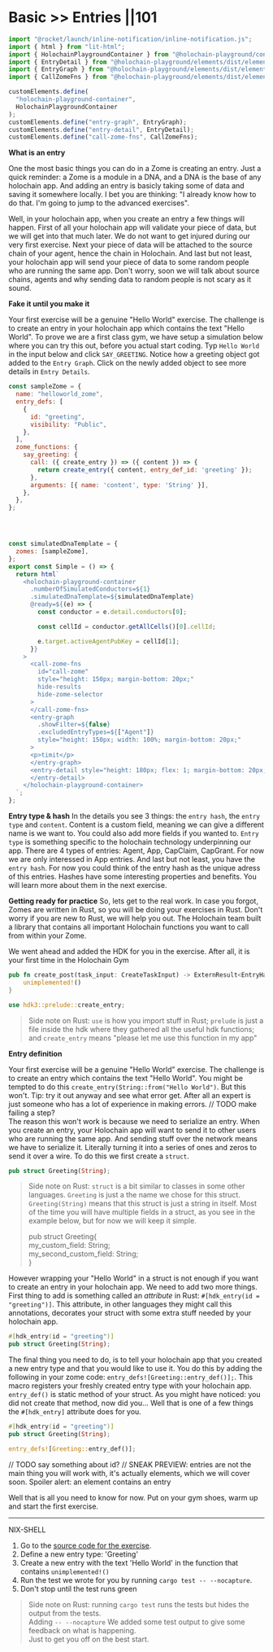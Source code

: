 # Basic >> Entries ||101

```js script
import "@rocket/launch/inline-notification/inline-notification.js";
import { html } from "lit-html";
import { HolochainPlaygroundContainer } from "@holochain-playground/container";
import { EntryDetail } from "@holochain-playground/elements/dist/elements/entry-detail";
import { EntryGraph } from "@holochain-playground/elements/dist/elements/entry-graph";
import { CallZomeFns } from "@holochain-playground/elements/dist/elements/call-zome-fns";

customElements.define(
  "holochain-playground-container",
  HolochainPlaygroundContainer
);
customElements.define("entry-graph", EntryGraph);
customElements.define("entry-detail", EntryDetail);
customElements.define("call-zome-fns", CallZomeFns);
```

**What is an entry**

One the most basic things you can do in a Zome is creating an entry. Just a quick reminder: a Zome is a module in a DNA, and a DNA is the base of any holochain app.
And adding an entry is basicly taking some of data and saving it somewhere locally. I bet you are thinking: "I already know how to do that. I'm going to jump to the advanced exercises".  

Well, in your holochain app, when you create an entry a few things will happen. First of all your holochain app will validate your piece of data, but we will get into that much later. We do not want to get injured during our very first exercise. Next your piece of data will be attached to the source chain of your agent, hence the chain in Holochain. And last but not least, your holochain app will send your piece of data to some random people who are running the same app. Don't worry, soon we will talk about source chains, agents and why sending data to random people is not scary as it sound.


**Fake it until you make it**

Your first exercise will be a genuine "Hello World" exercise. The challenge is to create an entry in your holochain app which contains the text "Hello World".
To prove we are a first class gym, we have setup a simulation below where you can try this out, before you actual start coding.
Typ `Hello World` in the input below and click `SAY_GREETING`. 
Notice how a greeting object got added to the `Entry Graph`. Click on the newly added object to see more details in `Entry Details`.  

```js story
const sampleZome = {
  name: "helloworld_zome",
  entry_defs: [
    {
      id: "greeting",
      visibility: "Public",
    },
  ],
  zome_functions: {
    say_greeting: {
      call: ({ create_entry }) => ({ content }) => {
        return create_entry({ content, entry_def_id: 'greeting' });
      },
      arguments: [{ name: 'content', type: 'String' }],
    },
  },
};




const simulatedDnaTemplate = {
  zomes: [sampleZome],
};
export const Simple = () => {
  return html`
    <holochain-playground-container
      .numberOfSimulatedConductors=${1}
      .simulatedDnaTemplate=${simulatedDnaTemplate}
      @ready=${(e) => {
        const conductor = e.detail.conductors[0];

        const cellId = conductor.getAllCells()[0].cellId;

        e.target.activeAgentPubKey = cellId[1];
      }}
    >
      <call-zome-fns
        id="call-zome"
        style="height: 150px; margin-bottom: 20px;"
        hide-results
        hide-zome-selector
      >
      </call-zome-fns>
      <entry-graph
        .showFilter=${false}
        .excludedEntryTypes=${["Agent"]}
        style="height: 150px; width: 100%; margin-bottom: 20px;"
      >
      <p>timit</p>
      </entry-graph>
      <entry-detail style="height: 180px; flex: 1; margin-bottom: 20px;">
      </entry-detail>
    </holochain-playground-container>
  `;
};
```

**Entry type & hash**
In the details you see 3 things: the `entry hash`, the `entry type` and `content`. Content is a custom field, meaning we can give a different name is we want to. You could also add more fields if you wanted to. 
`Entry type` is something specific to the holochain technology underpinning our app. There are 4 types of entries: Agent, App, CapClaim, CapGrant. For now we are only interessed in App entries.
And last but not least, you have the `entry hash`. For now you could think of the entry hash as the unique adress of this entries. Hashes have some interesting properties and benefits. You will learn more about them in the next exercise.


**Getting ready for practice**
So, lets get to the real work. In case you forgot, Zomes are written in Rust, so you will be doing your exercises in Rust. Don't worry if you are new to Rust, we will help you out. The Holochain team built a library that contains all important Holochain functions you want to call from within your Zome.


We went ahead and added the HDK for you in the exercise. After all, it is your first time in the Holochain Gym
```rust
pub fn create_post(task_input: CreateTaskInput) -> ExternResult<EntryHash> {
    unimplemented!()
}
``` 

```rust
use hdk3::prelude::create_entry;
```
> Side note on Rust: `use` is how you import stuff in Rust; `prelude` is just a file inside the hdk where they gathered all the useful hdk functions; and `create_entry` means "please let me use this function in my app"

**Entry definition**

Your first exercise will be a genuine "Hello World" exercise. The challenge is to create an entry which contains the text "Hello World". You might be tempted to do this `create_entry(String::from("Hello World")`. But this won't. Tip: try it out anyway and see what error get. After all an expert is just someone who has a lot of experience in making errors.
// TODO make failing a step?  
The reason this won't work is because we need to serialize an entry. When you create an entry, your Holochain app will want to send it to other users who are running the same app. And sending stuff over the network means we have to serialize it. Literally turning it into a series of ones and zeros to send it over a wire.
To do this we first create a `struct`. 

```rust 
pub struct Greeting(String);
```
> Side note on Rust: `struct` is a bit similar to classes in some other languages. `Greeting` is just a the name we chose for this struct. `Greeting(String)` means that this struct is just a string in itself. Most of the time you will have multiple fields in a struct, as you see in the example below, but for now we will keep it simple.
>
> pub struct Greeting{  
>    my_custom_field: String;  
>    my_second_custom_field:  String;  
>  }  
>

However wrapping your "Hello World" in a struct is not enough if you want to create an entry in your holochain app. We need to add two more things. First thing to add is something called an _attribute_ in Rust: `#[hdk_entry(id = "greeting")]`. This attribute, in other languages they might call this annotations, decorates your struct with some extra stuff needed by your holochain app.  

```rust
#[hdk_entry(id = "greeting")]  
pub struct Greeting(String);
```
The final thing you need to do, is to tell your holochain app that you created a new entry type and that you would like to use it. You do this by adding the following in your zome code: `entry_defs![Greeting::entry_def()];`. This macro registers your freshly created entry type with your holochain app. 
`entry_def()` is static method of your struct. As you might have noticed: you did not create that method, now did you... Well that is one of a few things the `#[hdk_entry]` attribute does for you.

```rust
#[hdk_entry(id = "greeting")]  
pub struct Greeting(String);

entry_defs![Greeting::entry_def()];  
```

// TODO say something about id?
// SNEAK PREVIEW: entries are not the main thing you will work with, it's actually elements, which we will cover soon. Spoiler alert: an element contains an entry

Well that is all you need to know for now. Put on your gym shoes, warm up and start the first exercise.



---

<inline-notification type="tip" title="Exercise">

NIX-SHELL

1. Go to the [source code for the exercise](https://github.com/holochain-gym/developer-exercises/tree/master/basic/0.entries).
2. Define a new entry type: 'Greeting' 
3. Create a new entry with the text 'Hello World' in the function that contains `unimplemented!()`
4. Run the test we wrote for you by running `cargo test -- --nocapture`.
5. Don't stop until the test runs green
</inline-notification>

> Side note on Rust: running `cargo test` runs the tests but hides the output from the tests.  
> Adding `-- --nocapture` We added some test output to give some feedback on what is happening.  
> Just to get you off on the best start.